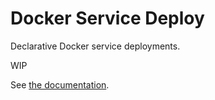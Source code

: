 # Docker Service Deploy

Declarative Docker service deployments.

WIP

See [the documentation](https://flyingpie.github.io/docker-service-deploy).
